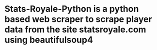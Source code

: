 # Stats-Royale-Python is a python based web scraper to scrape player data from the site statsroyale.com using beautifulsoup4 

